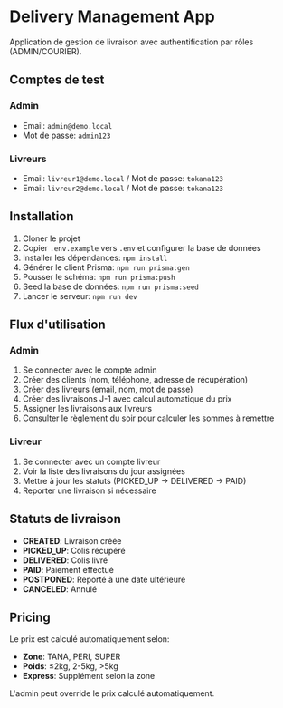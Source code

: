 # Delivery Management App

Application de gestion de livraison avec authentification par rôles (ADMIN/COURIER).

## Comptes de test

### Admin
- Email: `admin@demo.local`
- Mot de passe: `admin123`

### Livreurs
- Email: `livreur1@demo.local` / Mot de passe: `tokana123`
- Email: `livreur2@demo.local` / Mot de passe: `tokana123`

## Installation

1. Cloner le projet
2. Copier `.env.example` vers `.env` et configurer la base de données
3. Installer les dépendances: `npm install`
4. Générer le client Prisma: `npm run prisma:gen`
5. Pousser le schéma: `npm run prisma:push`
6. Seed la base de données: `npm run prisma:seed`
7. Lancer le serveur: `npm run dev`

## Flux d'utilisation

### Admin
1. Se connecter avec le compte admin
2. Créer des clients (nom, téléphone, adresse de récupération)
3. Créer des livreurs (email, nom, mot de passe)
4. Créer des livraisons J-1 avec calcul automatique du prix
5. Assigner les livraisons aux livreurs
6. Consulter le règlement du soir pour calculer les sommes à remettre

### Livreur
1. Se connecter avec un compte livreur
2. Voir la liste des livraisons du jour assignées
3. Mettre à jour les statuts (PICKED_UP → DELIVERED → PAID)
4. Reporter une livraison si nécessaire

## Statuts de livraison

- **CREATED**: Livraison créée
- **PICKED_UP**: Colis récupéré
- **DELIVERED**: Colis livré
- **PAID**: Paiement effectué
- **POSTPONED**: Reporté à une date ultérieure
- **CANCELED**: Annulé

## Pricing

Le prix est calculé automatiquement selon:
- **Zone**: TANA, PERI, SUPER
- **Poids**: ≤2kg, 2-5kg, >5kg
- **Express**: Supplément selon la zone

L'admin peut override le prix calculé automatiquement.
